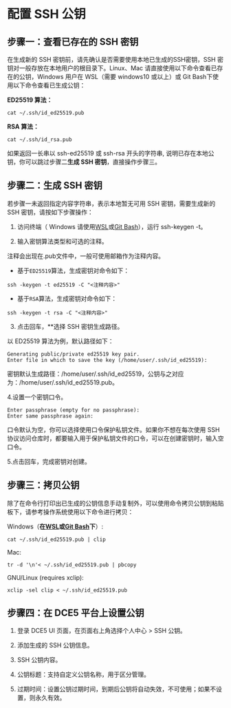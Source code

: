 # 配置 SSH 公钥

## 步骤一：查看已存在的 SSH 密钥

在生成新的 SSH 密钥前，请先确认是否需要使用本地已生成的SSH密钥，SSH 密钥对一般存放在本地用户的根目录下。Linux、Mac 请直接使用以下命令查看已存在的公钥，Windows 用户在 WSL（需要 windows10 或以上）或 Git Bash下使用以下命令查看已生成公钥：

**ED25519 算法：**

```
cat ~/.ssh/id_ed25519.pub
```
**RSA 算法：**

```
cat ~/.ssh/id_rsa.pub
```
如果返回一长串以 ssh-ed25519 或 ssh-rsa 开头的字符串, 说明已存在本地公钥，你可以跳过步骤二**生成 SSH 密钥**，直接操作步骤三。

## 步骤二：生成 SSH 密钥

若步骤一未返回指定内容字符串，表示本地暂无可用 SSH 密钥，需要生成新的 SSH 密钥，请按如下步骤操作：

1. 访问终端（ Windows 请使用[WSL](https://docs.microsoft.com/en-us/windows/wsl/install)或[Git Bash](https://gitforwindows.org/)），运行 ssh-keygen -t。
  
2. 输入密钥算法类型和可选的注释。
  

注释会出现在.pub文件中，一般可使用邮箱作为注释内容。

- 基于`ED25519`算法，生成密钥对命令如下：

```
ssh -keygen -t ed25519 -C "<注释内容>"
```
- 基于`RSA`算法，生成密钥对命令如下：

```
ssh -keygen -t rsa -C "<注释内容>"
```
3. 点击回车，**选择 SSH 密钥生成路径。

以 ED25519 算法为例，默认路径如下：

```
Generating public/private ed25519 key pair.
Enter file in which to save the key (/home/user/.ssh/id_ed25519):
```
密钥默认生成路径：/home/user/.ssh/id_ed25519，公钥与之对应为：/home/user/.ssh/id_ed25519.pub。

4.设置一个密钥口令。


```
Enter passphrase (empty for no passphrase):
Enter same passphrase again:
```
口令默认为空，你可以选择使用口令保护私钥文件。如果你不想在每次使用 SSH 协议访问仓库时，都要输入用于保护私钥文件的口令，可以在创建密钥时，输入空口令。

5.点击回车，完成密钥对创建。

## 步骤三：拷贝公钥

除了在命令行打印出已生成的公钥信息手动复制外，可以使用命令拷贝公钥到粘贴板下，请参考操作系统使用以下命令进行拷贝：

Windows（**在**[**WSL**](https://docs.microsoft.com/en-us/windows/wsl/install)**或**[**Git Bash**](https://gitforwindows.org/)**下**）:

```
cat ~/.ssh/id_ed25519.pub | clip
```
Mac:

```
tr -d '\n'< ~/.ssh/id_ed25519.pub | pbcopy
```

GNU/Linux (requires xclip):


```
xclip -sel clip < ~/.ssh/id_ed25519.pub
```
## 步骤四：在 DCE5 平台上设置公钥

1. 登录 DCE5 UI 页面，在页面右上角选择个人中心 > SSH 公钥。
  
2. 添加生成的 SSH 公钥信息。
  
  1. SSH 公钥内容。
    
  2. 公钥标题：支持自定义公钥名称，用于区分管理。
    
  3. 过期时间：设置公钥过期时间，到期后公钥将自动失效，不可使用；如果不设置，则永久有效。

